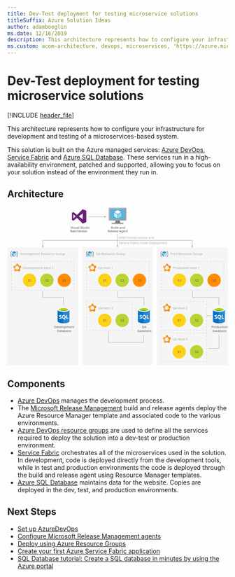```yaml
---
title: Dev-Test deployment for testing microservice solutions
titleSuffix: Azure Solution Ideas
author: adamboeglin
ms.date: 12/16/2019
description: This architecture represents how to configure your infrastructure for development and testing of a microservices-based system.
ms.custom: acom-architecture, devops, microservices, 'https://azure.microsoft.com/solutions/architecture/dev-test-microservice/'
---
```

# Dev-Test deployment for testing microservice solutions

[!INCLUDE [header_file](../header.md)]

This architecture represents how to configure your infrastructure for development and testing of a microservices-based system.

This solution is built on the Azure managed services: [Azure DevOps](https://azure.microsoft.com/services/devops/), [Service Fabric](https://azure.microsoft.com/services/service-fabric/) and [Azure SQL Database](https://azure.microsoft.com/services/sql-database/). These services run in a high-availability environment, patched and supported, allowing you to focus on your solution instead of the environment they run in.

## Architecture

<svg class="architecture-diagram" aria-labelledby="dev-test-microservice" height="591.775" viewbox="0 0 825.046 591.775"  xmlns="http://www.w3.org/2000/svg">
    <path fill="#ededed" opacity=".5" d="M280.048 150.108h265.376v441.667H280.048zM559.67 150.108h265.376v441.667H559.67z"/>
    <path fill="none" stroke="#b5b5b5" stroke-miterlimit="10" stroke-width="1.643" d="M303.888 35.631h60.759"/>
    <path fill="#b5b5b5" d="M363.448 39.726l7.093-4.095-7.093-4.096v8.191z"/>
    <path fill="#ededed" opacity=".5" d="M0 150.108h265.376v441.667H0z"/>
    <path fill="none" stroke="#b5b5b5" stroke-miterlimit="10" stroke-width="1.643" d="M132.688 144.712V123.65h559.67v21.062"/>
    <path fill="#b5b5b5" d="M136.783 143.514l-4.095 7.092-4.096-7.092h8.191zM688.263 143.514l4.095 7.092 4.096-7.092h-8.191z"/>
    <path fill="none" stroke="#b5b5b5" stroke-miterlimit="10" stroke-width="1.643" d="M510.333 476.825v28.955H378.76v-42.955M792.591 476.825v50.95h-38.855"/>
    <text fill="#5d5d5d" font-family="SegoeUI, Segoe UI" font-size="12" opacity=".5" transform="translate(417.371 117.651)">
        ARM Infrastructure and<tspan x="0" y="20">Service Fabric Code Deployment</tspan>
    </text>
    <path fill="none" stroke="#b5b5b5" stroke-miterlimit="10" stroke-width="1.643" d="M412.867 100.775v43.439"/>
    <path fill="#b5b5b5" d="M408.771 143.015l4.096 7.093 4.095-7.093h-8.191z"/>
    <g fill="none" stroke="#b5b5b5" stroke-miterlimit="10" stroke-width="1.643" opacity=".5">
        <path d="M810.736 306.951v3h-3"/>
        <path stroke-dasharray="6.159 6.159" d="M801.577 309.951H582.92"/>
        <path d="M579.841 309.951h-3v-3"/>
        <path stroke-dasharray="5.971 5.971" d="M576.841 300.979v-92.552"/>
        <path d="M576.841 205.441v-3h3"/>
        <path stroke-dasharray="6.159 6.159" d="M586 202.441h218.657"/>
        <path d="M807.736 202.441h3v3"/>
        <path stroke-dasharray="5.971 5.971" d="M810.736 211.412v92.553"/>
    </g>
    <circle cx="644.432" cy="272.873" fill="#fcd116" r="24.849"/>
    <text fill="#505050" font-family="SegoeUI, Segoe UI" font-size="12" transform="translate(638.4 277.915)">
        S1
    </text>
    <circle cx="709.42" cy="272.873" fill="#b8d432" r="24.849"/>
    <text fill="#505050" font-family="SegoeUI, Segoe UI" font-size="12" transform="translate(703.384 277.915)">
        S2
    </text>
    <circle cx="774.407" cy="272.873" fill="#ff8c00" r="24.849"/>
    <text fill="#505050" font-family="SegoeUI, Segoe UI" font-size="12" transform="translate(768.371 277.915)">
        S3
    </text>
    <g fill="none" stroke="#b5b5b5" stroke-miterlimit="10" stroke-width="1.643" opacity=".5">
        <path d="M531.126 306.951v3h-3"/>
        <path stroke-dasharray="6.159 6.159" d="M521.967 309.951H303.311"/>
        <path d="M300.231 309.951h-3v-3"/>
        <path stroke-dasharray="5.971 5.971" d="M297.231 300.979v-92.552"/>
        <path d="M297.231 205.441v-3h3"/>
        <path stroke-dasharray="6.159 6.159" d="M306.39 202.441h218.657"/>
        <path d="M528.126 202.441h3v3"/>
        <path stroke-dasharray="5.971 5.971" d="M531.126 211.412v92.553"/>
    </g>
    <circle cx="364.823" cy="272.873" fill="#fcd116" r="24.849"/>
    <text fill="#505050" font-family="SegoeUI, Segoe UI" font-size="12" transform="translate(358.791 277.915)">
        S1
    </text>
    <circle cx="429.81" cy="272.873" fill="#b8d432" r="24.849"/>
    <text fill="#505050" font-family="SegoeUI, Segoe UI" font-size="12" transform="translate(423.774 277.915)">
        S2
    </text>
    <circle cx="494.797" cy="272.873" fill="#ff8c00" r="24.849"/>
    <text fill="#505050" font-family="SegoeUI, Segoe UI" font-size="12" transform="translate(488.761 277.915)">
        S3
    </text>
    <g fill="none" stroke="#b5b5b5" stroke-miterlimit="10" stroke-width="1.643" opacity=".5">
        <path d="M467.126 456.951v3h-3"/>
        <path stroke-dasharray="6.07 6.07" d="M458.056 459.951h-154.79"/>
        <path d="M300.231 459.951h-3v-3"/>
        <path stroke-dasharray="5.971 5.971" d="M297.231 450.979v-92.552"/>
        <path d="M297.231 355.441v-3h3"/>
        <path stroke-dasharray="6.07 6.07" d="M306.301 352.441h154.79"/>
        <path d="M464.126 352.441h3v3"/>
        <path stroke-dasharray="5.971 5.971" d="M467.126 361.412v92.553"/>
    </g>
    <circle cx="364.823" cy="422.873" fill="#fcd116" r="24.849"/>
    <text fill="#505050" font-family="SegoeUI, Segoe UI" font-size="12" transform="translate(358.791 427.915)">
        S1
    </text>
    <circle cx="429.81" cy="422.873" fill="#b8d432" r="24.849"/>
    <text fill="#505050" font-family="SegoeUI, Segoe UI" font-size="12" transform="translate(423.774 427.915)">
        S2
    </text>
    <g fill="none" stroke="#b5b5b5" stroke-miterlimit="10" stroke-width="1.643" opacity=".5">
        <path d="M745.965 456.951v3h-3"/>
        <path stroke-dasharray="6.07 6.07" d="M736.895 459.951h-154.79"/>
        <path d="M579.07 459.951h-3v-3"/>
        <path stroke-dasharray="5.971 5.971" d="M576.07 450.979v-92.552"/>
        <path d="M576.07 355.441v-3h3"/>
        <path stroke-dasharray="6.07 6.07" d="M585.14 352.441h154.79"/>
        <path d="M742.965 352.441h3v3"/>
        <path stroke-dasharray="5.971 5.971" d="M745.965 361.412v92.553"/>
    </g>
    <circle cx="643.661" cy="422.873" fill="#fcd116" r="24.849"/>
    <text fill="#505050" font-family="SegoeUI, Segoe UI" font-size="12" transform="translate(637.629 427.915)">
        S1
    </text>
    <circle cx="708.649" cy="422.873" fill="#b8d432" r="24.849"/>
    <text fill="#505050" font-family="SegoeUI, Segoe UI" font-size="12" transform="translate(702.613 427.915)">
        S2
    </text>
    <g fill="none" stroke="#b5b5b5" stroke-miterlimit="10" stroke-width="1.643" opacity=".5">
        <path d="M745.965 574.529v3h-3"/>
        <path stroke-dasharray="6.07 6.07" d="M736.895 577.529h-154.79"/>
        <path d="M579.07 577.529h-3v-3"/>
        <path stroke-dasharray="5.971 5.971" d="M576.07 568.558v-92.552"/>
        <path d="M576.07 473.02v-3h3"/>
        <path stroke-dasharray="6.07 6.07" d="M585.14 470.02h154.79"/>
        <path d="M742.965 470.02h3v3"/>
        <path stroke-dasharray="5.971 5.971" d="M745.965 478.991v92.553"/>
    </g>
    <circle cx="643.661" cy="540.452" fill="#fcd116" r="24.849"/>
    <text fill="#505050" font-family="SegoeUI, Segoe UI" font-size="12" transform="translate(637.629 545.494)">
        S1
    </text>
    <circle cx="708.649" cy="540.452" fill="#b8d432" r="24.849"/>
    <text fill="#505050" font-family="SegoeUI, Segoe UI" font-size="12" transform="translate(702.613 545.494)">
        S2
    </text>
    <g fill="none" stroke="#b5b5b5" stroke-miterlimit="10" stroke-width="1.643" opacity=".5">
        <path d="M249.517 306.951v3h-3"/>
        <path stroke-dasharray="6.159 6.159" d="M240.357 309.951H21.701"/>
        <path d="M18.621 309.951h-3v-3"/>
        <path stroke-dasharray="5.971 5.971" d="M15.621 300.979v-92.552"/>
        <path d="M15.621 205.441v-3h3"/>
        <path stroke-dasharray="6.159 6.159" d="M24.781 202.441h218.656"/>
        <path d="M246.517 202.441h3v3"/>
        <path stroke-dasharray="5.971 5.971" d="M249.517 211.412v92.553"/>
    </g>
    <circle cx="83.213" cy="272.873" fill="#fcd116" r="24.849"/>
    <text fill="#505050" font-family="SegoeUI, Segoe UI" font-size="12" transform="translate(77.181 277.915)">
        S1
    </text>
    <circle cx="148.2" cy="272.873" fill="#b8d432" r="24.849"/>
    <text fill="#505050" font-family="SegoeUI, Segoe UI" font-size="12" transform="translate(142.164 277.915)">
        S2
    </text>
    <circle cx="213.187" cy="272.873" fill="#ff8c00" r="24.849"/>
    <text fill="#505050" font-family="SegoeUI, Segoe UI" font-size="12" transform="translate(207.151 277.915)">
        S3
    </text>
    <path fill="none" stroke="#b5b5b5" stroke-miterlimit="10" stroke-width="1.643" d="M132.044 312.086v24.998h78.27v28.741M413.066 312.086v24.998h98.27v28.741M694.087 312.086v24.998h98.271v28.741M745.965 405.379h17.771"/>
    <g>
        <text fill="#5d5d5d" font-family="SegoeUI, Segoe UI" font-size="12" transform="translate(236.464 79.655)">
            Visual Studio<tspan letter-spacing="-.098em" x="-2.558" y="14.4">Team Services</tspan>
        </text>
        <path d="M268.022 34.076l14.214-11v21.996zm-20.651 8.046V26.03l8.046 8.046zm34.865-34.865l-21.187 21.187-13.677-10.459-5.364 2.682v26.818l5.364 2.682 13.678-10.459 21.187 21.187 13.409-5.364v-42.91z" fill="#68217a"/>
    </g>
    <g>
        <text fill="#5d5d5d" font-family="SegoeUI, Segoe UI" font-size="12" transform="translate(388.172 79.655)">
            Build and<tspan letter-spacing="-.029em" x="-12.592" y="14.4">Release Agent</tspan>
        </text>
        <path d="M422.363 49.911h-18.016c2.165 7.643-.743 8.739-13.483 8.739v4h43.32v-4c-12.74 0-13.989-1.092-11.821-8.739" fill="#7a7a7a"/>
        <path d="M441.648 1.5H383a3.747 3.747 0 00-3.6 3.773v40.9a3.726 3.726 0 003.6 3.741h58.652a4.094 4.094 0 004-3.741v-40.9a4.109 4.109 0 00-4-3.773" fill="#a0a1a2"/>
        <path d="M441.689 1.5H383a3.746 3.746 0 00-3.6 3.773v40.9a3.727 3.727 0 003.6 3.742h1.4z" fill="#fff" opacity=".2" style="isolation:isolate"/>
        <path fill="#59b4d9" d="M440.479 6.599v38.217h-56.062V6.599h56.062z"/>
        <path fill="#59b4d9" d="M384.417 44.816h.077V6.6l51.255-.077h.002l-51.334.077v38.216z"/>
        <path fill="#a0a1a2" d="M390.864 58.649h43.32v4.003h-43.32z"/>
        <path d="M413.209 4.276a.94.94 0 11-.941-.941.941.941 0 01.941.941" fill="#b8d432"/>
        <path d="M413.246 24.549a.368.368 0 01-.178-.05L401.4 17.764a.359.359 0 01-.175-.306.353.353 0 01.175-.3l11.6-6.69a.355.355 0 01.349 0l11.67 6.737a.354.354 0 010 .61L413.425 24.5a.357.357 0 01-.179.05" fill="#fff"/>
        <path d="M411.57 40.916a.333.333 0 01-.178-.048l-11.632-6.712a.345.345 0 01-.18-.306V20.379a.358.358 0 01.535-.306l11.63 6.71a.37.37 0 01.172.309v13.471a.36.36 0 01-.172.306.371.371 0 01-.176.048" fill="#fff" opacity=".7" style="isolation:isolate"/>
        <path d="M414.863 40.916a.381.381 0 01-.183-.048.359.359 0 01-.171-.306V27.176a.366.366 0 01.171-.306l11.63-6.71a.345.345 0 01.35 0 .349.349 0 01.179.3v13.39a.346.346 0 01-.179.306l-11.626 6.713a.313.313 0 01-.171.048" fill="#fff" opacity=".4" style="isolation:isolate"/>
    </g>
    <g>
        <text fill="#5d5d5d" font-family="SegoeUI, Segoe UI" font-size="12" opacity=".5" transform="translate(46.642 179.128)">
            Development Resource Group
        </text>
        <path d="M25.761 173.849a.233.233 0 01-.12-.035l-8-4.614a.242.242 0 01-.121-.211.238.238 0 01.121-.208l7.949-4.581a.246.246 0 01.24 0l8 4.617a.242.242 0 010 .418l-7.946 4.583a.238.238 0 01-.121.034" fill="#3999c6"/>
        <path d="M24.612 185.066a.241.241 0 01-.123-.032l-7.97-4.6a.237.237 0 01-.123-.21v-9.231a.245.245 0 01.123-.211.252.252 0 01.243 0l7.969 4.6a.245.245 0 01.118.21v9.233a.238.238 0 01-.238.242M26.867 185.066a.257.257 0 01-.123-.032.241.241 0 01-.12-.21v-9.173a.246.246 0 01.12-.21l7.968-4.6a.249.249 0 01.243 0 .246.246 0 01.12.209v9.173a.243.243 0 01-.12.21l-7.971 4.6a.218.218 0 01-.118.032" fill="#59b4d9"/>
        <path d="M26.867 185.066a.257.257 0 01-.123-.032.241.241 0 01-.12-.21v-9.173a.246.246 0 01.12-.21l7.968-4.6a.249.249 0 01.243 0 .246.246 0 01.12.209v9.173a.243.243 0 01-.12.21l-7.971 4.6a.218.218 0 01-.118.032" fill="#fff" opacity=".5" style="isolation:isolate"/>
        <path d="M17.343 186.091a.788.788 0 01-.395-.106l-3.72-2.148a2.288 2.288 0 01-1.08-1.871V168.29a2.286 2.286 0 011.08-1.87l3.72-2.148a.791.791 0 01.791 1.369l-3.72 2.148a.761.761 0 00-.289.5v13.677a.759.759 0 00.289.5l3.72 2.148a.791.791 0 01-.4 1.476zM34.129 164.165a.788.788 0 01.395.106l3.72 2.148a2.288 2.288 0 011.08 1.871v13.677a2.286 2.286 0 01-1.08 1.87l-3.72 2.148a.791.791 0 11-.791-1.369l3.72-2.148a.761.761 0 00.289-.5V168.29a.759.759 0 00-.289-.5l-3.72-2.148a.791.791 0 01.4-1.476z" fill="#7a7a7a"/>
    </g>
    <g>
        <text fill="#5d5d5d" font-family="SegoeUI, Segoe UI" font-size="12" opacity=".5" transform="translate(331.431 179.128)">
            QA Resource Group
        </text>
        <path d="M308.778 173.849a.233.233 0 01-.12-.035l-8-4.614a.242.242 0 01-.121-.211.238.238 0 01.121-.208l7.944-4.584a.246.246 0 01.24 0l8 4.617a.242.242 0 010 .418l-7.946 4.583a.238.238 0 01-.121.034" fill="#3999c6"/>
        <path d="M307.629 185.066a.241.241 0 01-.123-.032l-7.97-4.6a.237.237 0 01-.123-.21v-9.231a.245.245 0 01.123-.211.252.252 0 01.243 0l7.969 4.6a.245.245 0 01.118.21v9.233a.238.238 0 01-.238.242M309.884 185.066a.257.257 0 01-.123-.032.241.241 0 01-.12-.21v-9.173a.246.246 0 01.12-.21l7.968-4.6a.249.249 0 01.243 0 .246.246 0 01.12.209v9.173a.243.243 0 01-.12.21l-7.971 4.6a.218.218 0 01-.118.032" fill="#59b4d9"/>
        <path d="M309.884 185.066a.257.257 0 01-.123-.032.241.241 0 01-.12-.21v-9.173a.246.246 0 01.12-.21l7.968-4.6a.249.249 0 01.243 0 .246.246 0 01.12.209v9.173a.243.243 0 01-.12.21l-7.971 4.6a.218.218 0 01-.118.032" fill="#fff" opacity=".5" style="isolation:isolate"/>
        <path d="M300.36 186.091a.788.788 0 01-.395-.106l-3.72-2.148a2.288 2.288 0 01-1.08-1.871V168.29a2.286 2.286 0 011.08-1.87l3.72-2.148a.791.791 0 01.791 1.369l-3.72 2.148a.761.761 0 00-.289.5v13.677a.759.759 0 00.289.5l3.72 2.148a.791.791 0 01-.4 1.476zM317.145 164.165a.788.788 0 01.395.106l3.72 2.148a2.288 2.288 0 011.08 1.871v13.677a2.286 2.286 0 01-1.08 1.87l-3.72 2.148a.791.791 0 11-.791-1.369l3.72-2.148a.761.761 0 00.289-.5V168.29a.759.759 0 00-.289-.5l-3.72-2.148a.791.791 0 01.4-1.476z" fill="#7a7a7a"/>
    </g>
    <g>
        <text fill="#5d5d5d" font-family="SegoeUI, Segoe UI" font-size="12" opacity=".5" transform="translate(610.437 179.128)">
            Prod Resource Group
        </text>
        <path d="M587.991 173.849a.233.233 0 01-.12-.035l-8-4.614a.242.242 0 01-.121-.211.238.238 0 01.121-.208l7.944-4.584a.246.246 0 01.24 0l8 4.617a.242.242 0 010 .418l-7.946 4.583a.238.238 0 01-.121.034" fill="#3999c6"/>
        <path d="M586.841 185.066a.241.241 0 01-.123-.032l-7.97-4.6a.237.237 0 01-.123-.21v-9.231a.245.245 0 01.123-.211.252.252 0 01.243 0l7.969 4.6a.245.245 0 01.118.21v9.233a.238.238 0 01-.238.242M589.1 185.066a.257.257 0 01-.123-.032.241.241 0 01-.12-.21v-9.173a.246.246 0 01.12-.21l7.968-4.6a.249.249 0 01.243 0 .246.246 0 01.12.209v9.173a.243.243 0 01-.12.21l-7.971 4.6a.218.218 0 01-.118.032" fill="#59b4d9"/>
        <path d="M589.1 185.066a.257.257 0 01-.123-.032.241.241 0 01-.12-.21v-9.173a.246.246 0 01.12-.21l7.968-4.6a.249.249 0 01.243 0 .246.246 0 01.12.209v9.173a.243.243 0 01-.12.21l-7.971 4.6a.218.218 0 01-.118.032" fill="#fff" opacity=".5" style="isolation:isolate"/>
        <path d="M579.572 186.091a.788.788 0 01-.395-.106l-3.72-2.148a2.288 2.288 0 01-1.08-1.871V168.29a2.286 2.286 0 011.08-1.87l3.72-2.148a.791.791 0 01.791 1.369l-3.72 2.148a.761.761 0 00-.289.5v13.677a.759.759 0 00.289.5l3.72 2.148a.791.791 0 01-.4 1.476zM596.358 164.165a.788.788 0 01.395.106l3.72 2.148a2.288 2.288 0 011.08 1.871v13.677a2.286 2.286 0 01-1.08 1.87l-3.72 2.148a.791.791 0 01-.791-1.369l3.72-2.148a.761.761 0 00.289-.5V168.29a.759.759 0 00-.289-.5l-3.72-2.148a.791.791 0 01.4-1.476z" fill="#7a7a7a"/>
    </g>
    <g>
        <path d="M187.993 383.161v43c0 4.465 9.994 8.085 22.321 8.085v-51.09z" fill="#0072c6"/>
        <path d="M210.008 434.249h.306c12.327 0 22.321-3.618 22.321-8.084v-43h-22.627z" fill="#0072c6"/>
        <path d="M210.008 434.249h.306c12.327 0 22.321-3.618 22.321-8.084v-43h-22.627z" fill="#fff" opacity=".15" style="isolation:isolate"/>
        <path d="M232.636 383.161c0 4.465-9.994 8.084-22.321 8.084s-22.321-3.619-22.321-8.084 9.994-8.084 22.321-8.084 22.321 3.619 22.321 8.084" fill="#fff"/>
        <path d="M228.072 382.695c0 2.947-7.95 5.334-17.758 5.334s-17.759-2.387-17.759-5.334 7.952-5.334 17.759-5.334 17.758 2.388 17.758 5.334" fill="#7fba00"/>
        <path d="M224.352 385.954c2.325-.9 3.722-2.03 3.722-3.257 0-2.947-7.95-5.335-17.759-5.335s-17.758 2.388-17.758 5.335c0 1.227 1.4 2.356 3.722 3.257 3.246-1.26 8.32-2.073 14.036-2.073s10.788.813 14.037 2.073" fill="#b8d432"/>
        <path d="M203.225 413.012a3.666 3.666 0 01-1.454 3.1 6.52 6.52 0 01-4.017 1.1 7.641 7.641 0 01-3.645-.786v-3.144a5.624 5.624 0 003.723 1.435 2.533 2.533 0 001.518-.393 1.23 1.23 0 00.536-1.042 1.458 1.458 0 00-.516-1.11 9.475 9.475 0 00-2.1-1.218q-3.223-1.511-3.223-4.125a3.724 3.724 0 011.405-3.04 5.732 5.732 0 013.732-1.144 9.325 9.325 0 013.419.541v2.937a5.572 5.572 0 00-3.242-.982 2.4 2.4 0 00-1.443.387 1.222 1.222 0 00-.53 1.036 1.48 1.48 0 00.428 1.1 6.913 6.913 0 001.753 1.056 8.686 8.686 0 012.815 1.9 3.531 3.531 0 01.841 2.392zM218.382 409.83a8.037 8.037 0 01-1.13 4.312 6.03 6.03 0 01-3.182 2.564l4.086 3.782h-4.126l-2.918-3.271a6.841 6.841 0 01-3.385-.992 6.217 6.217 0 01-2.327-2.525 7.763 7.763 0 01-.821-3.581 8.37 8.37 0 01.888-3.9 6.315 6.315 0 012.5-2.638 7.3 7.3 0 013.694-.923 6.8 6.8 0 013.482.894 6.1 6.1 0 012.387 2.544 8.041 8.041 0 01.852 3.734zm-3.339.177a5.511 5.511 0 00-.934-3.385 3.021 3.021 0 00-2.554-1.243 3.207 3.207 0 00-2.643 1.247 6.063 6.063 0 00-.02 6.615 3.126 3.126 0 002.583 1.233 3.168 3.168 0 002.6-1.193 5.063 5.063 0 00.967-3.274zM229.099 416.972h-8.389v-14.086h3.172v11.512h5.217v2.574z" fill="#fff"/>
        <text fill="#5d5d5d" font-family="SegoeUI, Segoe UI" font-size="12" transform="translate(174.894 451.739)">
            Development<tspan x="10.978" y="14.4">Database</tspan>
        </text>
    </g>
    <g>
        <path d="M489.015 383.161v43c0 4.465 9.994 8.085 22.321 8.085v-51.09z" fill="#0072c6"/>
        <path d="M511.03 434.249h.306c12.327 0 22.321-3.618 22.321-8.084v-43H511.03z" fill="#0072c6"/>
        <path d="M511.03 434.249h.306c12.327 0 22.321-3.618 22.321-8.084v-43H511.03z" fill="#fff" opacity=".15" style="isolation:isolate"/>
        <path d="M533.657 383.161c0 4.465-9.994 8.084-22.321 8.084s-22.321-3.619-22.321-8.084 9.994-8.084 22.321-8.084 22.321 3.619 22.321 8.084" fill="#fff"/>
        <path d="M529.094 382.695c0 2.947-7.95 5.334-17.758 5.334s-17.759-2.387-17.759-5.334 7.952-5.334 17.759-5.334 17.758 2.388 17.758 5.334" fill="#7fba00"/>
        <path d="M525.373 385.954c2.325-.9 3.722-2.03 3.722-3.257 0-2.947-7.95-5.335-17.759-5.335s-17.758 2.388-17.758 5.335c0 1.227 1.4 2.356 3.722 3.257 3.246-1.26 8.32-2.073 14.036-2.073s10.788.813 14.037 2.073" fill="#b8d432"/>
        <path d="M504.247 413.012a3.666 3.666 0 01-1.454 3.1 6.52 6.52 0 01-4.017 1.1 7.641 7.641 0 01-3.645-.786v-3.144a5.624 5.624 0 003.723 1.435 2.533 2.533 0 001.518-.393 1.23 1.23 0 00.536-1.042 1.458 1.458 0 00-.516-1.11 9.475 9.475 0 00-2.1-1.218q-3.223-1.511-3.223-4.125a3.724 3.724 0 011.405-3.04 5.732 5.732 0 013.732-1.144 9.325 9.325 0 013.419.541v2.937a5.572 5.572 0 00-3.242-.982 2.4 2.4 0 00-1.443.387 1.222 1.222 0 00-.53 1.036 1.48 1.48 0 00.428 1.1 6.913 6.913 0 001.753 1.056 8.686 8.686 0 012.815 1.9 3.531 3.531 0 01.841 2.392zM519.4 409.83a8.037 8.037 0 01-1.13 4.312 6.03 6.03 0 01-3.182 2.564l4.086 3.782h-4.125l-2.918-3.271a6.841 6.841 0 01-3.385-.992 6.217 6.217 0 01-2.328-2.529 7.763 7.763 0 01-.821-3.581 8.37 8.37 0 01.888-3.9 6.315 6.315 0 012.5-2.638 7.3 7.3 0 013.694-.923 6.8 6.8 0 013.482.894 6.1 6.1 0 012.387 2.544 8.041 8.041 0 01.852 3.738zm-3.339.177a5.511 5.511 0 00-.934-3.385 3.021 3.021 0 00-2.554-1.243 3.207 3.207 0 00-2.643 1.247 6.063 6.063 0 00-.02 6.615 3.126 3.126 0 002.583 1.233 3.168 3.168 0 002.6-1.193 5.063 5.063 0 00.971-3.274zM530.12 416.972h-8.388v-14.086h3.172v11.512h5.216v2.574z" fill="#fff"/>
        <text fill="#5d5d5d" font-family="SegoeUI, Segoe UI" font-size="12" transform="translate(503.256 451.739)">
            QA<tspan x="-16.362" y="14.4">Database</tspan>
        </text>
    </g>
    <g>
        <path d="M770.037 383.161v43c0 4.465 9.994 8.085 22.321 8.085v-51.09z" fill="#0072c6"/>
        <path d="M792.052 434.249h.306c12.327 0 22.321-3.618 22.321-8.084v-43h-22.627z" fill="#0072c6"/>
        <path d="M792.052 434.249h.306c12.327 0 22.321-3.618 22.321-8.084v-43h-22.627z" fill="#fff" opacity=".15" style="isolation:isolate"/>
        <path d="M814.679 383.161c0 4.465-9.994 8.084-22.321 8.084s-22.321-3.619-22.321-8.084 9.994-8.084 22.321-8.084 22.321 3.619 22.321 8.084" fill="#fff"/>
        <path d="M810.115 382.695c0 2.947-7.95 5.334-17.758 5.334s-17.759-2.387-17.759-5.334 7.952-5.334 17.759-5.334 17.758 2.388 17.758 5.334" fill="#7fba00"/>
        <path d="M806.395 385.954c2.325-.9 3.722-2.03 3.722-3.257 0-2.947-7.95-5.335-17.759-5.335S774.6 379.75 774.6 382.7c0 1.227 1.4 2.356 3.722 3.257 3.246-1.26 8.32-2.073 14.036-2.073s10.788.813 14.037 2.073" fill="#b8d432"/>
        <path d="M785.268 413.012a3.666 3.666 0 01-1.454 3.1 6.52 6.52 0 01-4.017 1.1 7.641 7.641 0 01-3.645-.786v-3.144a5.624 5.624 0 003.723 1.435 2.533 2.533 0 001.518-.393 1.23 1.23 0 00.536-1.042 1.458 1.458 0 00-.516-1.11 9.475 9.475 0 00-2.1-1.218q-3.223-1.511-3.223-4.125a3.724 3.724 0 011.405-3.04 5.732 5.732 0 013.732-1.144 9.325 9.325 0 013.419.541v2.937a5.572 5.572 0 00-3.242-.982 2.4 2.4 0 00-1.443.387 1.222 1.222 0 00-.53 1.036 1.48 1.48 0 00.428 1.1 6.913 6.913 0 001.753 1.056 8.686 8.686 0 012.815 1.9 3.531 3.531 0 01.841 2.392zM800.425 409.83a8.037 8.037 0 01-1.13 4.312 6.03 6.03 0 01-3.182 2.564l4.086 3.782h-4.125l-2.918-3.271a6.841 6.841 0 01-3.385-.992 6.217 6.217 0 01-2.328-2.529 7.763 7.763 0 01-.821-3.581 8.37 8.37 0 01.888-3.9 6.315 6.315 0 012.5-2.638 7.3 7.3 0 013.694-.923 6.8 6.8 0 013.482.894 6.1 6.1 0 012.387 2.544 8.041 8.041 0 01.852 3.738zm-3.339.177a5.511 5.511 0 00-.934-3.385 3.021 3.021 0 00-2.554-1.243 3.207 3.207 0 00-2.643 1.247 6.063 6.063 0 00-.02 6.615 3.126 3.126 0 002.583 1.233 3.168 3.168 0 002.6-1.193 5.063 5.063 0 00.968-3.274zM811.142 416.972h-8.389v-14.086h3.173v11.512h5.216v2.574z" fill="#fff"/>
        <text fill="#5d5d5d" font-family="SegoeUI, Segoe UI" font-size="12" transform="translate(763.465 451.739)">
            Production<tspan x="4.45" y="14.4">Database</tspan>
        </text>
    </g>
    <g>
        <text fill="#5d5d5d" font-family="SegoeUI, Segoe UI" font-size="12" opacity=".5" transform="translate(58.218 230.767)">
            Development Host 1
        </text>
        <path d="M36.8 216.152l9.264 7.691-3.124 10.586H30.463l-2.945-10.569 9.285-7.708m0-3.279l-12.154 10.09 3.9 13.988h16.28l4.128-13.988-12.157-10.09z" fill="#dd5900"/>
        <path d="M36.805 210.587a4.586 4.586 0 11-4.586 4.587 4.587 4.587 0 014.586-4.587zM46.9 218.383a4.586 4.586 0 11-4.587 4.586 4.586 4.586 0 014.587-4.586zM43.455 230.767a4.586 4.586 0 11-4.586 4.586 4.586 4.586 0 014.586-4.586zM30.149 230.767a4.586 4.586 0 11-4.587 4.586 4.586 4.586 0 014.587-4.586zM26.716 218.383a4.586 4.586 0 11-4.587 4.587 4.586 4.586 0 014.587-4.587z" fill="#ff8c00"/>
        <path d="M30.967 239.866l1.869-8.229a4.59 4.59 0 00-3.378-.817l-1-3.6a4.587 4.587 0 002.434-6.152l2.919-2.423a4.585 4.585 0 001.765.95l2.028-8.934a4.54 4.54 0 00-.794-.07 4.588 4.588 0 00-4.386 5.926l-3.171 2.633a4.586 4.586 0 10-3.339 8.338l1.229 4.411a4.585 4.585 0 003.011 8.044 4.692 4.692 0 00.813-.077z" fill="#fff" opacity=".25" style="isolation:isolate"/>
    </g>
    <g>
        <text fill="#5d5d5d" font-family="SegoeUI, Segoe UI" font-size="12" opacity=".5" transform="translate(339.828 230.767)">
            QA Host 1
        </text>
        <path d="M318.413 216.152l9.264 7.691-3.124 10.586h-12.48l-2.945-10.569 9.285-7.708m0-3.279l-12.154 10.09 3.9 13.988h16.281l4.128-13.988-12.154-10.09z" fill="#dd5900"/>
        <path d="M318.415 210.587a4.586 4.586 0 11-4.586 4.587 4.587 4.587 0 014.586-4.587zM328.505 218.383a4.586 4.586 0 11-4.587 4.586 4.586 4.586 0 014.587-4.586zM325.065 230.767a4.586 4.586 0 11-4.586 4.586 4.586 4.586 0 014.586-4.586zM311.759 230.767a4.586 4.586 0 11-4.587 4.586 4.586 4.586 0 014.587-4.586zM308.325 218.383a4.586 4.586 0 11-4.587 4.587 4.586 4.586 0 014.587-4.587z" fill="#ff8c00"/>
        <path d="M312.577 239.866l1.869-8.229a4.59 4.59 0 00-3.378-.817l-1-3.6a4.587 4.587 0 002.434-6.152l2.919-2.423a4.585 4.585 0 001.765.95l2.028-8.934a4.54 4.54 0 00-.794-.07 4.588 4.588 0 00-4.386 5.926l-3.171 2.633a4.586 4.586 0 10-3.339 8.338l1.229 4.411a4.585 4.585 0 003.011 8.044 4.692 4.692 0 00.813-.077z" fill="#fff" opacity=".25" style="isolation:isolate"/>
    </g>
    <g>
        <text fill="#5d5d5d" font-family="SegoeUI, Segoe UI" font-size="12" opacity=".5" transform="translate(339.828 380.767)">
            QA Host 2
        </text>
        <path d="M318.413 366.152l9.264 7.691-3.124 10.586h-12.48l-2.945-10.569 9.285-7.708m0-3.279l-12.154 10.09 3.9 13.988h16.281l4.128-13.988-12.154-10.09z" fill="#dd5900"/>
        <path d="M318.415 360.587a4.586 4.586 0 11-4.586 4.587 4.587 4.587 0 014.586-4.587zM328.505 368.383a4.586 4.586 0 11-4.587 4.586 4.586 4.586 0 014.587-4.586zM325.065 380.767a4.586 4.586 0 11-4.586 4.586 4.586 4.586 0 014.586-4.586zM311.759 380.767a4.586 4.586 0 11-4.587 4.586 4.586 4.586 0 014.587-4.586zM308.325 368.383a4.586 4.586 0 11-4.587 4.587 4.586 4.586 0 014.587-4.587z" fill="#ff8c00"/>
        <path d="M312.577 389.866l1.869-8.229a4.59 4.59 0 00-3.378-.817l-1-3.6a4.587 4.587 0 002.434-6.152l2.919-2.423a4.585 4.585 0 001.765.95l2.028-8.934a4.54 4.54 0 00-.794-.07 4.588 4.588 0 00-4.386 5.926l-3.171 2.633a4.586 4.586 0 10-3.339 8.338l1.229 4.411a4.585 4.585 0 003.011 8.044 4.692 4.692 0 00.813-.077z" fill="#fff" opacity=".25" style="isolation:isolate"/>
    </g>
    <g>
        <text fill="#5d5d5d" font-family="SegoeUI, Segoe UI" font-size="12" opacity=".5" transform="translate(618.666 380.767)">
            QA Host 2
        </text>
        <path d="M597.251 366.152l9.264 7.691-3.124 10.586h-12.479l-2.945-10.569 9.285-7.708m0-3.279l-12.152 10.09 3.9 13.988h16.281l4.128-13.988-12.154-10.09z" fill="#dd5900"/>
        <path d="M597.254 360.587a4.586 4.586 0 11-4.586 4.587 4.587 4.587 0 014.586-4.587zM607.344 368.383a4.586 4.586 0 11-4.587 4.586 4.586 4.586 0 014.587-4.586zM603.9 380.767a4.586 4.586 0 11-4.586 4.586 4.586 4.586 0 014.586-4.586zM590.6 380.767a4.586 4.586 0 11-4.587 4.586 4.586 4.586 0 014.587-4.586zM587.164 368.383a4.586 4.586 0 11-4.587 4.587 4.586 4.586 0 014.587-4.587z" fill="#ff8c00"/>
        <path d="M591.416 389.866l1.869-8.229a4.59 4.59 0 00-3.378-.817l-1-3.6a4.587 4.587 0 002.434-6.152l2.919-2.423a4.585 4.585 0 001.765.95l2.028-8.934a4.54 4.54 0 00-.794-.07 4.588 4.588 0 00-4.386 5.926l-3.171 2.633a4.586 4.586 0 10-3.339 8.338l1.229 4.411a4.585 4.585 0 003.011 8.044 4.692 4.692 0 00.813-.077z" fill="#fff" opacity=".25" style="isolation:isolate"/>
    </g>
    <g>
        <text fill="#5d5d5d" font-family="SegoeUI, Segoe UI" font-size="12" opacity=".5" transform="translate(618.666 498.346)">
            QA Host 3
        </text>
        <path d="M597.251 483.731l9.264 7.691-3.124 10.586h-12.479l-2.945-10.569 9.285-7.708m0-3.279l-12.152 10.09 3.9 13.988h16.281l4.128-13.988-12.154-10.09z" fill="#dd5900"/>
        <path d="M597.254 478.166a4.586 4.586 0 11-4.586 4.587 4.587 4.587 0 014.586-4.587zM607.344 485.962a4.586 4.586 0 11-4.587 4.586 4.586 4.586 0 014.587-4.586zM603.9 498.345a4.586 4.586 0 11-4.586 4.586 4.586 4.586 0 014.586-4.586zM590.6 498.345a4.586 4.586 0 11-4.587 4.586 4.586 4.586 0 014.587-4.586zM587.164 485.962a4.586 4.586 0 11-4.587 4.587 4.586 4.586 0 014.587-4.587z" fill="#ff8c00"/>
        <path d="M591.416 507.445l1.869-8.229a4.59 4.59 0 00-3.378-.817l-1-3.6a4.587 4.587 0 002.434-6.152l2.919-2.423a4.585 4.585 0 001.765.95l2.028-8.934a4.54 4.54 0 00-.794-.07 4.588 4.588 0 00-4.386 5.926l-3.171 2.633a4.586 4.586 0 10-3.339 8.338l1.229 4.411a4.585 4.585 0 003.011 8.044 4.692 4.692 0 00.813-.077z" fill="#fff" opacity=".25" style="isolation:isolate"/>
    </g>
    <g>
        <text fill="#5d5d5d" font-family="SegoeUI, Segoe UI" font-size="12" opacity=".5" transform="translate(619.437 230.767)">
            Production Host 1
        </text>
        <path d="M598.022 216.152l9.264 7.691-3.124 10.586h-12.479l-2.945-10.569 9.285-7.708m0-3.279l-12.154 10.09 3.9 13.988h16.281l4.128-13.988-12.154-10.09z" fill="#dd5900"/>
        <path d="M598.025 210.587a4.586 4.586 0 11-4.586 4.587 4.587 4.587 0 014.586-4.587zM608.115 218.383a4.586 4.586 0 11-4.587 4.586 4.586 4.586 0 014.587-4.586zM604.675 230.767a4.586 4.586 0 11-4.586 4.586 4.586 4.586 0 014.586-4.586zM591.369 230.767a4.586 4.586 0 11-4.587 4.586 4.586 4.586 0 014.587-4.586zM587.935 218.383a4.586 4.586 0 11-4.587 4.587 4.586 4.586 0 014.587-4.587z" fill="#ff8c00"/>
        <path d="M592.187 239.866l1.869-8.229a4.59 4.59 0 00-3.378-.817l-1-3.6a4.587 4.587 0 002.434-6.152l2.919-2.423a4.585 4.585 0 001.765.95l2.028-8.934a4.54 4.54 0 00-.794-.07 4.588 4.588 0 00-4.386 5.926l-3.171 2.633a4.586 4.586 0 10-3.339 8.338l1.229 4.411a4.585 4.585 0 003.011 8.044 4.692 4.692 0 00.813-.077z" fill="#fff" opacity=".25" style="isolation:isolate"/>
    </g>
</svg>

## Components
* [Azure DevOps](https://azure.microsoft.com/services/devops/) manages the development process.
* The [Microsoft Release Management](https://www.visualstudio.com/docs/release/getting-started/configure-agents) build and release agents deploy the Azure Resource Manager template and associated code to the various environments.
* [Azure DevOps resource groups](https://www.visualstudio.com/docs/release/getting-started/configure-agents) are used to define all the services required to deploy the solution into a dev-test or production environment.
* [Service Fabric](https://azure.microsoft.com/services/service-fabric/) orchestrates all of the microservices used in the solution. In development, code is deployed directly from the development tools, while in test and production environments the code is deployed through the build and release agent using Resource Manager templates.
* [Azure SQL Database](https://azure.microsoft.com/services/sql-database/) maintains data for the website. Copies are deployed in the dev, test, and production environments.

## Next Steps
* [Set up AzureDevOps](https://www.visualstudio.com/docs/setup-admin/get-started)
* [Configure Microsoft Release Management agents](https://www.visualstudio.com/docs/release/getting-started/configure-agents)
* [Deploy using Azure Resource Groups](https://github.com/Microsoft/vsts-tasks/tree/master/Tasks/DeployAzureResourceGroup)
* [Create your first Azure Service Fabric application](/api/Redirect/documentation/articles/service-fabric-create-your-first-application-in-visual-studio/)
* [SQL Database tutorial: Create a SQL database in minutes by using the Azure portal](/api/Redirect/documentation/articles/sql-database-get-started/)


